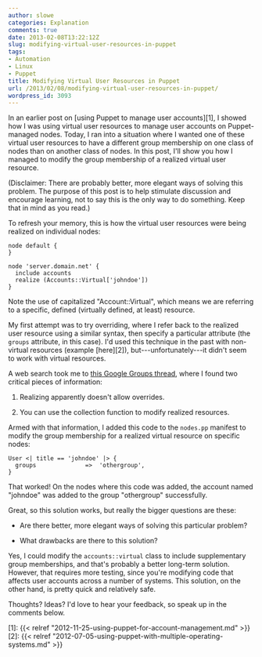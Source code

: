 ```yaml
---
author: slowe
categories: Explanation
comments: true
date: 2013-02-08T13:22:12Z
slug: modifying-virtual-user-resources-in-puppet
tags:
- Automation
- Linux
- Puppet
title: Modifying Virtual User Resources in Puppet
url: /2013/02/08/modifying-virtual-user-resources-in-puppet/
wordpress_id: 3093
---
```


In an earlier post on [using Puppet to manage user accounts][1], I showed how I was using virtual user resources to manage user accounts on Puppet-managed nodes. Today, I ran into a situation where I wanted one of these virtual user resources to have a different group membership on one class of nodes than on another class of nodes. In this post, I'll show you how I managed to modify the group membership of a realized virtual user resource.

(Disclaimer: There are probably better, more elegant ways of solving this problem. The purpose of this post is to help stimulate discussion and encourage learning, not to say this is the only way to do something. Keep that in mind as you read.)

To refresh your memory, this is how the virtual user resources were being realized on individual nodes:

``` puppet
node default {
}

node 'server.domain.net' {
  include accounts
  realize (Accounts::Virtual['johndoe'])
}
```

Note the use of capitalized "Account::Virtual", which means we are referring to a specific, defined (virtually defined, at least) resource.

My first attempt was to try overriding, where I refer back to the realized user resource using a similar syntax, then specify a particular attribute (the `groups` attribute, in this case). I'd used this technique in the past with non-virtual resources (example [here][2]), but---unfortunately---it didn't seem to work with virtual resources.

A web search took me to [this Google Groups thread](https://groups.google.com/forum/?fromgroups=#!topic/puppet-users/e9b53Eyq2Fw), where I found two critical pieces of information:

1. Realizing apparently doesn't allow overrides.

2. You can use the collection function to modify realized resources.

Armed with that information, I added this code to the `nodes.pp` manifest to modify the group membership for a realized virtual resource on specific nodes:

``` puppet
User <| title == 'johndoe' |> {
  groups              =>  'othergroup',
}
```

That worked! On the nodes where this code was added, the account named "johndoe" was added to the group "othergroup" successfully.

Great, so this solution works, but really the bigger questions are these:

* Are there better, more elegant ways of solving this particular problem? 

* What drawbacks are there to this solution?

Yes, I could modify the `accounts::virtual` class to include supplementary group memberships, and that's probably a better long-term solution. However, that requires more testing, since you're modifying code that affects user accounts across a number of systems. This solution, on the other hand, is pretty quick and relatively safe.

Thoughts? Ideas? I'd love to hear your feedback, so speak up in the comments below.


[1]: {{< relref "2012-11-25-using-puppet-for-account-management.md" >}}
[2]: {{< relref "2012-07-05-using-puppet-with-multiple-operating-systems.md" >}}
